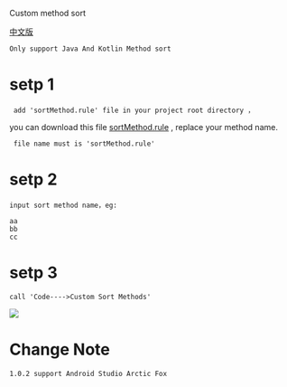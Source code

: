 Custom method sort

[中文版](README_zh.md)

	Only support Java And Kotlin Method sort


# setp 1

	 add 'sortMethod.rule' file in your project root directory ，
you can download this file [sortMethod.rule](https://github.com/xiaxiayige/CustomMethodSortPlugin/blob/main/sortMethod.rule) , replace your method name.

     file name must is 'sortMethod.rule' 

# setp 2

	input sort method name，eg:
	
	aa
	bb
	cc


# setp 3

	call 'Code---->Custom Sort Methods'

<img src="https://i.imgur.com/OvsA3Zj.gif"/>

# Change Note

    1.0.2 support Android Studio Arctic Fox 




